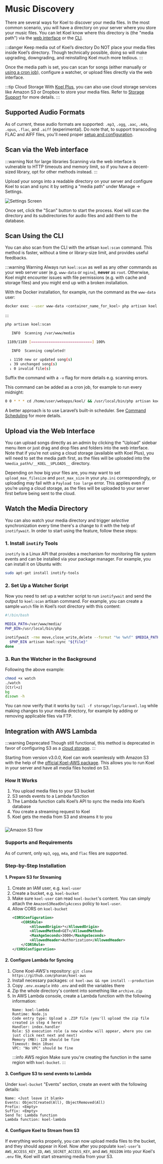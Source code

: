 # Music Discovery

There are several ways for Koel to discover your media files. In the most common scenario, you will have a directory on
your server where you store your music files.
You can let Koel know where this directory is (the "media path") via the [web interface](#scan-via-the-web-interface) or
the [CLI](../cli-commands#koel-storage-local).

:::danger Keep media out of Koel’s directory
Do NOT place your media files inside Koel’s directory. Though technically possible, doing so will make upgrading,
downgrading, and reinstalling Koel much more tedious.
:::

Once the media path is set, you can scan for songs (either manually
or [using a cron job](../cli-commands#command-scheduling)), configure a watcher, or upload files directly via the web
interface.

:::tip Cloud Storage
With [Koel Plus](../plus/what-is-koel-plus), you can also use cloud storage services like Amazon S3 or Dropbox to store
your media files. Refer to [Storage Support](../plus/cloud-storage-support) for more details.
:::

## Supported Audio Formats

As of current, these audio formats are supported: `.mp3`, `.ogg`, `.aac`, `.m4a`, `.opus`, `.flac`, and `.aiff` (experimental).
Do note that, to support transcoding FLAC and AIFF files, you'll need proper [setup and configuration](streaming.md#transcoding).

## Scan via the Web interface

:::warning Not for large libraries
Scanning via the web interface is vulnerable to HTTP timeouts and memory limit, so if you have a decent-sized library,
opt for other methods instead.
:::

Upload your songs into a readable directory on your server and configure Koel to scan and sync it by setting a "media
path" under Manage → Settings.

![Settings Screen](../assets/img/settings.webp)

Once set, click the "Scan" button to start the process. Koel will scan the directory and its subdirectories for audio
files and add them to the database.

## Scan Using the CLI

You can also scan from the CLI with the artisan `koel:scan` command. This method is faster, without a time or
library-size limit, and provides useful feedbacks.

:::warning Warning
Always run `koel:scan` as well as any other commands as your web server user (e.g. `www-data` or `nginx`), **never** as
`root`.
Otherwise, Koel might encounter issues with file permissions (e.g. with cache and storage files) and you might end up
with a broken installation.

With the Docker installation, for example, run the command as the `www-data` user:

```bash
docker exec --user www-data <container_name_for_koel> php artisan koel:scan
```

:::

```bash
php artisan koel:scan

   INFO  Scanning /var/www/media

 1189/1189 [============================] 100%

   INFO  Scanning completed!

  ⇂ 1150 new or updated song(s)
  ⇂ 39 unchanged song(s)
  ⇂ 0 invalid file(s)
```

Suffix the command with a `-v` flag for more details e.g. scanning errors.

This command can be added as a cron job, for example to run every midnight:

```bash
0 0 * * * cd /home/user/webapps/koel/ && /usr/local/bin/php artisan koel:scan >/dev/null 2>&1
```

A better approach is to use Laravel’s built-in scheduler. See [Command Scheduling](../cli-commands#command-scheduling)
for more details.

## Upload via the Web Interface

You can upload songs directly as an admin by clicking the "Upload" sidebar menu item or just drag and drop files and
folders into the web interface.
Note that if you’re not using a cloud storage (available with Koel Plus), you will need to set the media path first,
as the files will be uploaded into the `%media_path%/__KOEL__UPLOADS__` directory.

Depending on how big your files are, you may want to set `upload_max_filesize` and `post_max_size` in your `php.ini`
correspondingly, or uploading may fail with a `Payload too large` error.
This applies even if you’re using a cloud storage, as the files will be uploaded to your server first before being sent
to the cloud.

## Watch the Media Directory

You can also watch your media directory and trigger _selective_ synchronization every time there's a change to it with
the help of `inotifywait`.
In order to start using the feature, follow these steps:

### 1. Install `inotify` Tools

`inotify` is a Linux API that provides a mechanism for monitoring file system events and can be installed via your
package manager.
For example, you can install it on Ubuntu with:

``` bash
sudo apt-get install inotify-tools
```

### 2. Set Up a Watcher Script

Now you need to set up a watcher script to run `inotifywait` and send the output to `koel:scan` artisan command. For
example, you can create a sample `watch` file in Koel’s root directory with this content:

``` bash
#!/bin/bash

MEDIA_PATH=/var/www/media/
PHP_BIN=/usr/local/bin/php

inotifywait -rme move,close_write,delete --format "%e %w%f" $MEDIA_PATH | while read file; do
  $PHP_BIN artisan koel:sync "${file}"
done
```

### 3. Run the Watcher in the Background

Following the above example:

``` bash
chmod +x watch
./watch
[Ctrl+z]
bg
disown -h
```

You can now verify that it works by `tail -f storage/logs/laravel.log` while making changes to your media directory, for
example by adding or removing applicable files via FTP.

## Integration with AWS Lambda

:::warning Deprecated
Though still functional, this method is deprecated in favor of configuring S3 as
a [cloud storage](../plus/cloud-storage-support).
:::

Starting from version v3.0.0, Koel can work seamlessly with Amazon S3 with the help of
the [official Koel-AWS package](https://github.com/koel/koel-aws). This allows you to run Koel in your server and have
all media files hosted on S3.

### How It Works

1. You upload media files to your S3 bucket
2. S3 sends events to a Lambda function
3. The Lambda function calls Koel’s API to sync the media into Koel’s database
4. You create a streaming request to Koel
5. Koel gets the media from S3 and streams it to you

<div style="height: 12px"></div>

<img loading="lazy" class="border-0" src="../assets/img/s3-flow.svg" alt="Amazon S3 flow" />

### Supports and Requirements

As of current, only `mp3`, `ogg`, `m4a`, and `flac` files are supported.

### Step-by-Step Installation

#### 1. Prepare S3 for Streaming

1. Create an IAM user, e.g. `koel-user`
2. Create a bucket, e.g. `koel-bucket`
3. Make sure `koel-user` can read `koel-bucket`'s content. You can simply attach the `AmazonS3ReadOnlyAccess` policy to
   `koel-user`.
4. Allow CORS on `koel-bucket`
    ```xml
    <CORSConfiguration>
        <CORSRule>
            <AllowedOrigin>*</AllowedOrigin>
            <AllowedMethod>GET</AllowedMethod>
            <MaxAgeSeconds>3000</MaxAgeSeconds>
            <AllowedHeader>Authorization</AllowedHeader>
        </CORSRule>
    </CORSConfiguration>
    ```

#### 2. Configure Lambda for Syncing

1. Clone Koel-AWS's repository: `git clone https://github.com/phanan/koel-aws`
2. Install necessary packages: `cd koel-aws && npm install --production`
3. Copy `.env.example` into `.env` and edit the variables there
4. Zip the whole directory's content into something like `archive.zip`
5. In AWS Lambda console, create a Lambda function with the following information:
    ```
    Name: koel-lambda
    Runtime: Node.js
    Code entry type: Upload a .ZIP file (you'll upload the zip file created in step 4 here)
    Handler: index.handler
    Role: S3 execution role (a new window will appear, where you can just click next next and next)
    Memory (MB): 128 should be fine
    Timeout: 0min 10sec
    VPC: "No VPC" should be fine
    ```
   :::info AWS region
   Make sure you're creating the function in the same region with `koel-bucket`.
   :::

#### 3. Configure S3 to send events to Lambda

Under `koel-bucket` "Events" section, create an event with the following details:

```
Name: <Just leave it blank>
Events: ObjectCreated(All), ObjectRemoved(All)
Prefix: <Empty>
Suffix: <Empty>
Send To: Lambda function
Lambda function: koel-lambda
```

#### 4. Configure Koel to Stream from S3

If everything works properly, you can now upload media files to the bucket, and they should appear in Koel. Now after
you populate `koel-user`'s `AWS_ACCESS_KEY_ID`, `AWS_SECRET_ACCESS_KEY`, and `AWS_REGION` into your Koel's `.env` file,
Koel will start streaming media from your S3.
